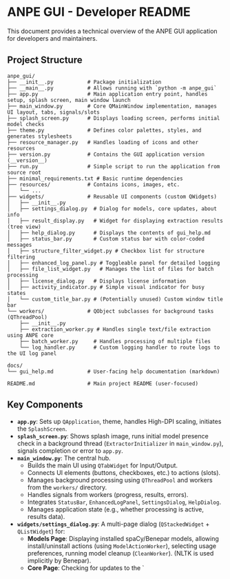 # ANPE GUI - Developer README

This document provides a technical overview of the ANPE GUI application for developers and maintainers.

## Project Structure

```
anpe_gui/
├── __init__.py           # Package initialization
├── __main__.py           # Allows running with `python -m anpe_gui`
├── app.py                # Main application entry point, handles setup, splash screen, main window launch
├── main_window.py        # Core QMainWindow implementation, manages UI layout, tabs, signals/slots
├── splash_screen.py      # Displays loading screen, performs initial model checks
├── theme.py              # Defines color palettes, styles, and generates stylesheets
├── resource_manager.py   # Handles loading of icons and other resources
├── version.py            # Contains the GUI application version (__version__)
├── run.py                # Simple script to run the application from source root
├── minimal_requirements.txt # Basic runtime dependencies
├── resources/            # Contains icons, images, etc.
│   └── ...
├── widgets/              # Reusable UI components (custom QWidgets)
│   ├── __init__.py
│   ├── settings_dialog.py  # Dialog for models, core updates, about info
│   ├── result_display.py   # Widget for displaying extraction results (tree view)
│   ├── help_dialog.py      # Displays the contents of gui_help.md
│   ├── status_bar.py       # Custom status bar with color-coded messages
│   ├── structure_filter_widget.py # Checkbox list for structure filtering
│   ├── enhanced_log_panel.py # Toggleable panel for detailed logging
│   ├── file_list_widget.py   # Manages the list of files for batch processing
│   ├── license_dialog.py   # Displays license information
│   ├── activity_indicator.py # Simple visual indicator for busy states
│   └── custom_title_bar.py # (Potentially unused) Custom window title bar
└── workers/              # QObject subclasses for background tasks (QThreadPool)
    ├── __init__.py
    ├── extraction_worker.py # Handles single text/file extraction using ANPE core
    ├── batch_worker.py     # Handles processing of multiple files
    └── log_handler.py      # Custom logging handler to route logs to the UI log panel

docs/
└── gui_help.md           # User-facing help documentation (markdown)

README.md                 # Main project README (user-focused)
```

## Key Components

*   **`app.py`**: Sets up `QApplication`, theme, handles High-DPI scaling, initiates the `SplashScreen`.
*   **`splash_screen.py`**: Shows splash image, runs initial model presence check in a background thread (`ExtractorInitializer` in `main_window.py`), signals completion or error to `app.py`.
*   **`main_window.py`**: The central hub. 
    *   Builds the main UI using `QTabWidget` for Input/Output.
    *   Connects UI elements (buttons, checkboxes, etc.) to actions (slots).
    *   Manages background processing using `QThreadPool` and workers from the `workers/` directory.
    *   Handles signals from workers (progress, results, errors).
    *   Integrates `StatusBar`, `EnhancedLogPanel`, `SettingsDialog`, `HelpDialog`.
    *   Manages application state (e.g., whether processing is active, results data).
*   **`widgets/settings_dialog.py`**: A multi-page dialog (`QStackedWidget` + `QListWidget`) for:
    *   **Models Page**: Displaying installed spaCy/Benepar models, allowing install/uninstall actions (using `ModelActionWorker`), selecting usage preferences, running model cleanup (`CleanWorker`). (NLTK is used implicitly by Benepar).
    *   **Core Page**: Checking for updates to the `